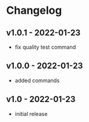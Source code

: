 # Changelog

## v1.0.1 - 2022-01-23

- fix quality test command

## v1.0.0 - 2022-01-23

- added commands

## v1.0 - 2022-01-23

- initial release
